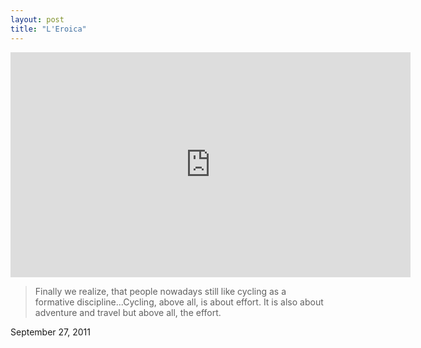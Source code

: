 ```yaml
---
layout: post
title: "L'Eroica"
---
```


<div class="media"><iframe src="http://player.vimeo.com/video/20622427?portrait=0" width="640" height="360" frameborder="0" webkitAllowFullScreen allowFullScreen></iframe></div>

> Finally we realize, that people nowadays still like cycling as a formative discipline...Cycling, above all, is about effort. It is also about adventure and travel but above all, the effort.

<p class="date">September 27, 2011</p>